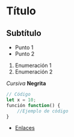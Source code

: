# Título
## Subtítulo

- Punto 1
- Punto 2
1. Enumeración 1
2. Enumeración 2

_Cursiva_
**Negrita**

```js
// Código
let x = 10;
función function() {
    //Ejemplo de código
}
```

- [Enlaces](www.google.es)

